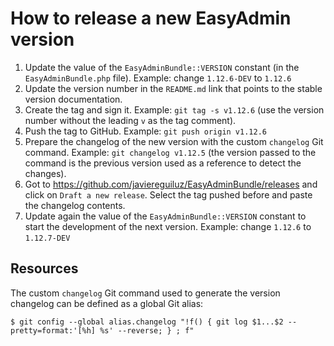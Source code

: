How to release a new EasyAdmin version
======================================

1. Update the value of the `EasyAdminBundle::VERSION` constant (in the
   `EasyAdminBundle.php` file). Example: change `1.12.6-DEV` to `1.12.6`
2. Update the version number in the `README.md` link that points to the stable
   version documentation.
3. Create the tag and sign it. Example: `git tag -s v1.12.6` (use the version
   number without the leading `v` as the tag comment).
4. Push the tag to GitHub. Example: `git push origin v1.12.6`
5. Prepare the changelog of the new version with the custom `changelog` Git
   command. Example: `git changelog v1.12.5` (the version passed to the command
   is the previous version used as a reference to detect the changes).
6. Got to https://github.com/javiereguiluz/EasyAdminBundle/releases and click
   on `Draft a new release`. Select the tag pushed before and paste the changelog
   contents.
7. Update again the value of the `EasyAdminBundle::VERSION` constant to start
   the development of the next version. Example: change `1.12.6` to `1.12.7-DEV`

Resources
---------

The custom `changelog` Git command used to generate the version changelog can
be defined as a global Git alias:

    $ git config --global alias.changelog "!f() { git log $1...$2 --pretty=format:'[%h] %s' --reverse; } ; f"

